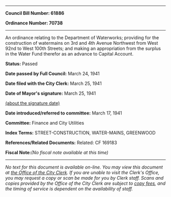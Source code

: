

********

**Council Bill Number: 61886**
   
**Ordinance Number: 70738**
********

 An ordinance relating to the Department of Waterworks; providing for the construction of watermains on 3rd and 4th Avenue Northwest from West 92nd to West 100th Streets; and making an appropriation from the surplus in the Water Fund therefor as an advance to Capital Account.

**Status:** Passed
   
**Date passed by Full Council:** March 24, 1941
   
**Date filed with the City Clerk:** March 25, 1941
   
**Date of Mayor's signature:** March 25, 1941
   
[(about the signature date)](/~public/approvaldate.htm)
   
   
   
**Date introduced/referred to committee:** March 17, 1941
   
**Committee:** Finance and City Utilities
   
   
**Index Terms:** STREET-CONSTRUCTION, WATER-MAINS, GREENWOOD

**References/Related Documents:** Related: CF 169183

**Fiscal Note:**_(No fiscal note available at this time)_
********

_No text for this document is available on-line. You may view this document at [the Office of the City Clerk](http://www.seattle.gov/leg/clerk/contactUs.htm). If you are unable to visit the Clerk's Office, you may request a copy or scan be made for you by Clerk staff. Scans and copies provided by the Office of the City Clerk are subject to [copy fees](http://clerk.seattle.gov/~public/clerkfees.htm), and the timing of service is dependent on the availability of staff._

